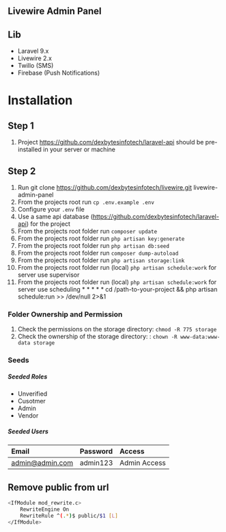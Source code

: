 ## Livewire Admin Panel

## Lib
- Laravel 9.x
- Livewire 2.x
- Twillo (SMS)
- Firebase (Push Notifications)

# Installation

## Step 1 
1. Project https://github.com/dexbytesinfotech/laravel-api should be pre-installed in your server or machine

## Step 2
1. Run git clone https://github.com/dexbytesinfotech/livewire.git livewire-admin-panel
2. From the projects root run `cp .env.example .env`
3. Configure your `.env` file 
4. Use a same api database (https://github.com/dexbytesinfotech/laravel-api) for the project 
5. From the projects root folder run `composer update`
6. From the projects root folder run `php artisan key:generate`
7. From the projects root folder run `php artisan db:seed`
8. From the projects root folder run `composer dump-autoload`
9. From the projects root folder run `php artisan storage:link`
10. From the projects root folder run (local) `php artisan schedule:work` for server use supervisor
11. From the projects root folder run (local) `php artisan schedule:work` for server use scheduling * * * * * cd /path-to-your-project && php artisan schedule:run >> /dev/null 2>&1


### Folder Ownership and Permission
1. Check the permissions on the storage directory: `chmod -R 775 storage`    
1. Check the ownership of the storage directory: : `chown -R www-data:www-data storage`


### Seeds
##### Seeded Roles
  * Unverified
  * Cusotmer
  * Admin
  * Vendor


##### Seeded Users
|Email|Password|Access|
|:------------|:------------|:------------|
|admin@admin.com|admin123| Admin Access|


## Remove public from url
```bash
<IfModule mod_rewrite.c>
	RewriteEngine On
	RewriteRule ^(.*)$ public/$1 [L]
</IfModule>
```